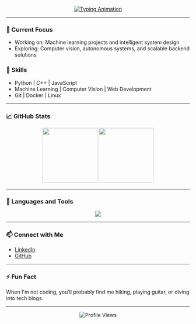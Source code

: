 <p align="center">
  <a href="https://github.com/harsharan-r"><img src="https://readme-typing-svg.herokuapp.com?font=Fira+Code&size=24&pause=1000&color=000000&center=true&vCenter=true&width=800&lines=Hi%2C+I'm+Harsharan+Rakhra;Software+Developer+and+Tech+Enthusiast" alt="Typing Animation" /></a>
</p>

---

### 🔭 Current Focus
- Working on: Machine learning projects and intelligent system design
- Exploring: Computer vision, autonomous systems, and scalable backend solutions

### 🌱 Skills
- Python | C++ | JavaScript
- Machine Learning | Computer Vision | Web Development
- Git | Docker | Linux

---

### 📈 GitHub Stats

<p align="center">
  <img src="https://github-readme-stats.vercel.app/api?username=harsharan-r&show_icons=true&theme=minimal" height="150" />
  <img src="https://github-readme-streak-stats.herokuapp.com/?user=harsharan-r&theme=minimal" height="150" />
</p>

---

### 🚀 Languages and Tools

<p align="center">
  <img src="https://skillicons.dev/icons?i=python,cpp,js,html,css,flask,git,docker,linux" />
</p>

---

### 📫 Connect with Me
- [LinkedIn](https://www.linkedin.com/in/harsharanr/)
- [GitHub](https://github.com/harsharan-r)

---

### ⚡ Fun Fact
When I'm not coding, you’ll probably find me hiking, playing guitar, or diving into tech blogs.

---

<p align="center">
  <img src="https://komarev.com/ghpvc/?username=harsharan-r&label=Profile%20views&color=0e75b6&style=flat" alt="Profile Views" />
</p>
